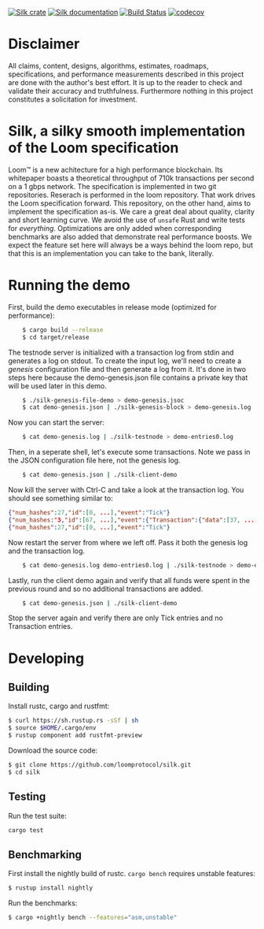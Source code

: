 [![Silk crate](https://img.shields.io/crates/v/silk.svg)](https://crates.io/crates/silk)
[![Silk documentation](https://docs.rs/silk/badge.svg)](https://docs.rs/silk)
[![Build Status](https://travis-ci.org/loomprotocol/silk.svg?branch=master)](https://travis-ci.org/loomprotocol/silk)
[![codecov](https://codecov.io/gh/loomprotocol/silk/branch/master/graph/badge.svg)](https://codecov.io/gh/loomprotocol/silk)

Disclaimer
===

All claims, content, designs, algorithms, estimates, roadmaps, specifications, and performance measurements described in this project are done with the author's best effort.  It is up to the reader to check and validate their accuracy and truthfulness.  Furthermore nothing in this project constitutes a solicitation for investment.

Silk, a silky smooth implementation of the Loom specification
===

Loom&trade; is a new achitecture for a high performance blockchain. Its whitepaper boasts a theoretical
throughput of 710k transactions per second on a 1 gbps network. The specification is implemented
in two git repositories. Reserach is performed in the loom repository. That work drives the
Loom specification forward. This repository, on the other hand, aims to implement the specification
as-is.  We care a great deal about quality, clarity and short learning curve. We avoid the use
of `unsafe` Rust and write tests for *everything*.  Optimizations are only added when
corresponding benchmarks are also added that demonstrate real performance boosts. We expect the
feature set here will always be a ways behind the loom repo, but that this is an implementation
you can take to the bank, literally.

Running the demo
===

First, build the demo executables in release mode (optimized for performance):

```bash
    $ cargo build --release
    $ cd target/release
```

The testnode server is initialized with a transaction log from stdin and
generates a log on stdout. To create the input log, we'll need to create
a *genesis* configuration file and then generate a log from it. It's done
in two steps here because the demo-genesis.json file contains a private
key that will be used later in this demo.

```bash
    $ ./silk-genesis-file-demo > demo-genesis.jsoc
    $ cat demo-genesis.json | ./silk-genesis-block > demo-genesis.log
```

Now you can start the server:

```bash
    $ cat demo-genesis.log | ./silk-testnode > demo-entries0.log
```

Then, in a seperate shell, let's execute some transactions. Note we pass in
the JSON configuration file here, not the genesis log.

```bash
    $ cat demo-genesis.json | ./silk-client-demo
```

Now kill the server with Ctrl-C and take a look at the transaction log. You should
see something similar to:

```json
{"num_hashes":27,"id":[0, ...],"event":"Tick"}
{"num_hashes:"3,"id":[67, ...],"event":{"Transaction":{"data":[37, ...]}}}
{"num_hashes":27,"id":[0, ...],"event":"Tick"}
```

Now restart the server from where we left off. Pass it both the genesis log and
the transaction log.

```bash
    $ cat demo-genesis.log demo-entries0.log | ./silk-testnode > demo-entries1.log
```

Lastly, run the client demo again and verify that all funds were spent in the
previous round and so no additional transactions are added.

```bash
    $ cat demo-genesis.json | ./silk-client-demo
```

Stop the server again and verify there are only Tick entries and no Transaction entries.

Developing
===

Building
---

Install rustc, cargo and rustfmt:

```bash
$ curl https://sh.rustup.rs -sSf | sh
$ source $HOME/.cargo/env
$ rustup component add rustfmt-preview
```

Download the source code:

```bash
$ git clone https://github.com/loomprotocol/silk.git
$ cd silk
```

Testing
---

Run the test suite:

```bash
cargo test
```

Benchmarking
---

First install the nightly build of rustc. `cargo bench` requires unstable features:

```bash
$ rustup install nightly
```

Run the benchmarks:

```bash
$ cargo +nightly bench --features="asm,unstable"
```
